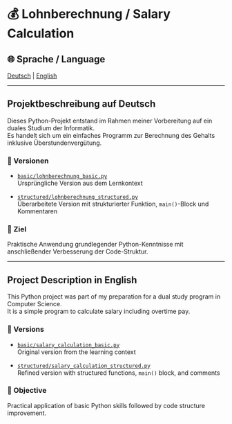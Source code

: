 # 💰 Lohnberechnung / Salary Calculation

## 🌐 Sprache / Language  
[Deutsch](#-projektbeschreibung-auf-deutsch) | [English](#-project-description-in-english)

---

## Projektbeschreibung auf Deutsch

Dieses Python-Projekt entstand im Rahmen meiner Vorbereitung auf ein duales Studium der Informatik.  
Es handelt sich um ein einfaches Programm zur Berechnung des Gehalts inklusive Überstundenvergütung.

### 📁 Versionen

- [`basic/lohnberechnung_basic.py`](basic/lohnberechnung_basic.py)  
  Ursprüngliche Version aus dem Lernkontext

- [`structured/lohnberechnung_structured.py`](structured/lohnberechnung_structured.py)  
  Überarbeitete Version mit strukturierter Funktion, `main()`-Block und Kommentaren

### 🎯 Ziel

Praktische Anwendung grundlegender Python-Kenntnisse mit anschließender Verbesserung der Code-Struktur.

---

## Project Description in English

This Python project was part of my preparation for a dual study program in Computer Science.  
It is a simple program to calculate salary including overtime pay.

### 📁 Versions

- [`basic/salary_calculation_basic.py`](basic/salary_calculation_basic.py)  
  Original version from the learning context

- [`structured/salary_calculation_structured.py`](structured/salary_calculation_structured.py)  
  Refined version with structured functions, `main()` block, and comments

### 🎯 Objective

Practical application of basic Python skills followed by code structure improvement.

